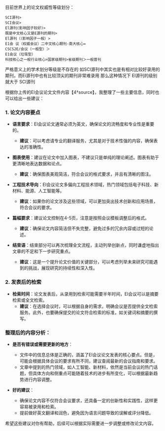 目前世界上的论文权威性等级划分： 
```
SCI源刊>
SCI会议>
El源刊(影响因子较好)>
既是中文核心又是E源刊的期刊>
El源刊（（影响因子一般）>
E1会 议（权威会议）二中文核心期刊-南大核心=
CSCS2E/会议（一般型）＞
E1会议（垃圾型）
科技核心之一般行业核心>国家级期刊>省级期刊＞一般普刊
```
严格意义上的学术划分等级是不存在的 
如SCl源刊中其实也是有相对比较好录用的期刊，而Ei源刊中也有比较顶尖的期刊非常难录用
那么这种情况下 EI源刊的级别就大于 SCI源刊

根据你上传的EI会议论文文件内容【4†source】，我整理了一些主要信息，同时也可以给出一些建议：

### 1. 论文内容要点
- **语言要求**：EI会议论文通常必须为英文，确保论文的流畅度和专业性是重要的。
  - **建议**：可以考虑请专业的翻译服务，尤其是对于技术性强的内容，确保表达的准确性。
  
- **图表使用**：建议在论文中加入图表，不建议只是单纯的理论阐述。图表有助于更清晰地表达数据和论点。
  - **建议**：确保图表美观简洁，符合会议的格式要求，并且有清晰的图注。

- **工程技术导向**：EI会议论文多偏向工程技术领域，热门领域包括电子科技、新材料、能源、人工智能等。
  - **建议**：如果你的论文涉及这些领域，可以更加突出技术创新和应用场景，符合会议的要求。

- **篇幅要求**：建议论文控制在4-5页，注意是按照会议模板调整后的格式。
  - **建议**：确保论文内容简洁但不失完整，避免过多的冗余内容或过短的论述。

- **结束语**：结束部分可以再次梳理全文流程，主动列举创新点，同时谦虚地指出文章的不足和下一步研究重点。
  - **建议**：这是一个提升论文价值的关键部分，可以考虑列举未来研究可能遇到的挑战，展现研究的持续性和深入性。

### 2. 发表后的检索
- **检索时间**：论文发表后，从录用到检索可能需要半年时间，EI会议可以是摘要检索或全文检索。
  - **建议**：在选择会议时，可以根据自身的需求，明确会议是否提供全文检索服务。此外，也要确保提交的论文符合检索的标准，如关键词和摘要的撰写。

### 整理后的内容分析：
- **是否有错误或需要更新的地方**：
  - 文件中的信息总体是正确的，涵盖了EI会议论文发表的核心要点。但是，可能会根据具体会议的要求有所不同，建议查阅最新的会议指南和要求。
  - 文章中提到的热门领域，如人工智能、新材料，依然是当前会议的热门话题，但具体方向和侧重点可能随着技术的进步有所变化，可以根据最新趋势进行内容调整。

- **好的建议**：
  - 确保论文内容不仅符合会议要求，还具备一定的创新性和实践性，这样更容易被录用和检索。
  - 提前做好英文翻译和润色，避免因为语言问题导致的误解或评分降低。
  
希望这些建议对你有帮助，后续可以根据实际需要进一步调整或修改论文内容。